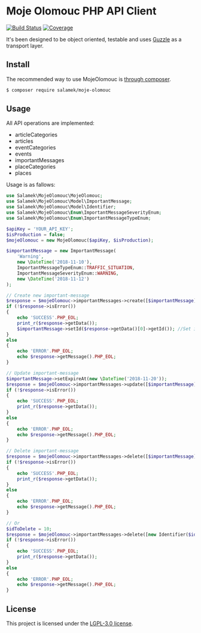 # Moje Olomouc PHP API Client

[![Build Status](https://secure.travis-ci.org/Salamek/moje-olomouc.png?branch=master)](https://travis-ci.org/Salamek/moje-olomouc)
[![Coverage](https://codecov.io/gh/Salamek/moje-olomouc/branch/master/graph/badge.svg)](https://codecov.io/gh/Salamek/moje-olomouc)

It's been designed to be object oriented, testable and uses [Guzzle](http://guzzlephp.org) as a
transport layer.

## Install

The recommended way to use MojeOlomouc is [through composer](http://getcomposer.org).

```sh
$ composer require salamek/moje-olomouc
```

## Usage

All API operations are implemented:

* articleCategories
* articles
* eventCategories
* events
* importantMessages
* placeCategories
* places

Usage is as fallows:

```php
use Salamek\MojeOlomouc\MojeOlomouc;
use Salamek\MojeOlomouc\Model\ImportantMessage;
use Salamek\MojeOlomouc\Model\Identifier;
use Salamek\MojeOlomouc\Enum\ImportantMessageSeverityEnum;
use Salamek\MojeOlomouc\Enum\ImportantMessageTypeEnum;

$apiKey = 'YOUR_API_KEY';
$isProduction = false;
$mojeOlomouc = new MojeOlomouc($apiKey, $isProduction);

$importantMessage = new ImportantMessage(
    'Warning',
    new \DateTime('2018-11-10'),
    ImportantMessageTypeEnum::TRAFFIC_SITUATION,
    ImportantMessageSeverityEnum::WARNING,
    new \DateTime('2018-11-12')
);

// Create new important-message
$response = $mojeOlomouc->importantMessages->create([$importantMessage]);
if (!$response->isError())
{
    echo 'SUCCESS'.PHP_EOL;
    print_r($response->getData());
    $importantMessage->setId($response->getData()[0]->getId()); //Set id to currently created object
}
else
{
    echo 'ERROR'.PHP_EOL;
    echo $response->getMessage().PHP_EOL;
}

// Update important-message
$importantMessage->setExpireAt(new \DateTime('2018-11-20'));
$response = $mojeOlomouc->importantMessages->update([$importantMessage]);
if (!$response->isError())
{
    echo 'SUCCESS'.PHP_EOL;
    print_r($response->getData());
}
else
{
    echo 'ERROR'.PHP_EOL;
    echo $response->getMessage().PHP_EOL;
}

// Delete important-message
$response = $mojeOlomouc->importantMessages->delete([$importantMessage]);
if (!$response->isError())
{
    echo 'SUCCESS'.PHP_EOL;
    print_r($response->getData());
}
else
{
    echo 'ERROR'.PHP_EOL;
    echo $response->getMessage().PHP_EOL;
}

// Or
$idToDelete = 10;
$response = $mojeOlomouc->importantMessages->delete([new Identifier($idToDelete)]);
if (!$response->isError())
{
    echo 'SUCCESS'.PHP_EOL;
    print_r($response->getData());
}
else
{
    echo 'ERROR'.PHP_EOL;
    echo $response->getMessage().PHP_EOL;
}

```

## License

This project is licensed under the [LGPL-3.0 license](https://opensource.org/licenses/LGPL-3.0).




